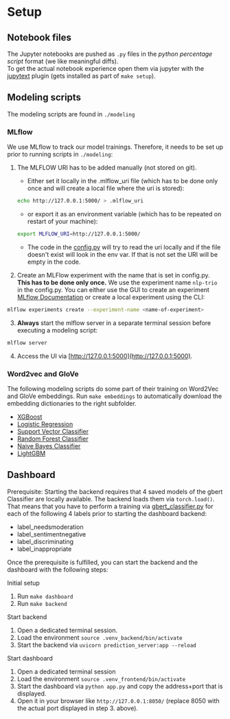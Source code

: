 # Setup

## Notebook files
The Jupyter notebooks are pushed as `.py` files in the _python percentage script_ format (we like meaningful diffs).  
To get the actual notebook experience open them via jupyter with the [jupytext](https://github.com/mwouts/jupytext) plugin (gets installed as part of `make setup`).

## Modeling scripts
The modeling scripts are found in `./modeling`

### MLflow
We use MLflow to track our model trainings. Therefore, it needs to be set up prior to running scripts in `./modeling`:

1. The MLFLOW URI has to be added manually (not stored on git).
    * Either set it locally in the .mlflow_uri file (which has to be done only once and will create a local file where the uri is stored):
    ```BASH
    echo http://127.0.0.1:5000/ > .mlflow_uri
    ```

    * or export it as an environment variable (which has to be repeated on restart of your machine):

    ```bash
    export MLFLOW_URI=http://127.0.0.1:5000/
    ```
    
    * The code in the [config.py](modeling/config.py) will try to read the uri locally and if the file doesn't exist will look in the env var. If that is not set the URI will be empty in the code.

2. Create an MLFlow experiment with the name that is set in config.py. **This has to be done only once.** We use the experiment name `nlp-trio` in the config.py. You can either use the GUI to create an experiment [MLflow Documentation](https://www.mlflow.org/docs/latest/tracking.html#managing-experiments-and-runs-with-the-tracking-service-api) or create a local experiment using the CLI:
  ```bash
  mlflow experiments create --experiment-name <name-of-experiment>
  ```

3. **Always** start the mlflow server in a separate terminal session before executing a modeling script:

  ```bash
  mlflow server
  ```
  
4. Access the UI via [http://127.0.0.1:5000](http://127.0.0.1:5000).

### Word2vec and GloVe
The following modeling scripts do some part of their training on Word2Vec and GloVe embeddings. Run `make embeddings` to automatically download the embedding dictionaries to the right subfolder.
* [XGBoost](https://github.com/dominikmn/one-million-posts/blob/main/modeling/xg_boost.py)
* [Logistic Regression](https://github.com/dominikmn/one-million-posts/blob/main/modeling/log_reg.py)
* [Support Vector Classifier](https://github.com/dominikmn/one-million-posts/blob/main/modeling/svc.py)
* [Random Forest Classifier](https://github.com/dominikmn/one-million-posts/blob/main/modeling/random_forest.py)
* [Naive Bayes Classifier](https://github.com/dominikmn/one-million-posts/blob/main/modeling/naive_bayes.py)
* [LightGBM](https://github.com/dominikmn/one-million-posts/blob/main/modeling/light_gbm.py)

## Dashboard
Prerequisite: Starting the backend requires that 4 saved models of the gbert Classifier are locally available. The backend loads them via `torch.load()`. That means that you have to perform a training via [gbert_classifier.py](https://github.com/dominikmn/one-million-posts/blob/main/modeling/gbert_classifier.py) for each of the following 4 labels prior to starting the dashboard backend:
* label_needsmoderation
* label_sentimentnegative
* label_discriminating
* label_inappropriate

Once the prerequisite is fulfilled, you can start the backend and the dashboard with the following steps:

Initial setup
1. Run `make dashboard`
2. Run `make backend`

Start backend
1. Open a dedicated terminal session.
2. Load the environment `source .venv_backend/bin/activate`
3. Start the backend via `uvicorn prediction_server:app --reload`

Start dashboard
1. Open a dedicated terminal session
2. Load the environment `source .venv_frontend/bin/activate` 
3. Start the dashboard via `python app.py` and copy the address+port that is displayed.
4. Open it in your browser like `http://127.0.0.1:8050/` (replace 8050 with the actual port displayed in step 3. above).

